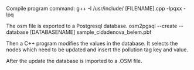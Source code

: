 Compile program command:
g++ -I /usr/include/ [FILENAME].cpp -lpqxx -lpq

The osm file is exported to a Postgresql database.
	osm2pgsql --create --database [DATABASENAME] sample_cidadenova_belem.pbf

Then a C++ program modifies the values in the database. It selects the nodes which need to be updated and insert the pollution tag key and value.

After the update the database is imported to a .OSM file.